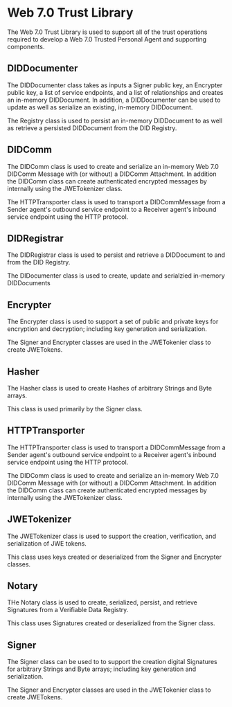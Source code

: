﻿# Web 7.0 Trust Library

The Web 7.0 Trust Library is used to support all of the trust operations required to develop a Web 7.0 Trusted Personal Agent and supporting components.

## DIDDocumenter

The DIDDocumenter class takes as inputs a Signer public key, an Encrypter public key, a list of service endpoints, and a list of relationships and creates an in-memory DIDDocument. In addition, a DIDDocumenter can be used to update as well as serialize an existing, in-memory DIDDocument.

The Registry class is used to persist an in-memory DIDDocument to as well as retrieve a persisted DIDDocument from the DID Registry.

## DIDComm

The DIDComm class is used to create and serialize an in-memory Web 7.0 DIDComm Message with (or without) a DIDComm Attachment. In addition the DIDComm class can create authenticated encrypted messages by internally using the JWETokenizer class.

The HTTPTransporter class is used to transport a DIDCommMessage from a Sender agent's outbound service endpoint to a Receiver agent's inbound service endpoint using the HTTP protocol.

## DIDRegistrar

The DIDRegistrar class is used to persist and retrieve a DIDDocument to and from the DID Registry.

The DIDocumenter class is used to create, update and serialzied in-memory DIDDocuments

## Encrypter

The Encrypter class is used to support a set of public and private keys for encryption and decryption; including key generation and serialization.

The Signer and Encrypter classes are used in the JWETokenier class to create JWETokens.

## Hasher

The Hasher class is used to create Hashes of arbitrary Strings and Byte arrays.

This class is used primarily by the Signer class.

## HTTPTransporter

The HTTPTransporter class is used to transport a DIDCommMessage from a Sender agent's outbound service endpoint to a Receiver agent's inbound service endpoint using the HTTP protocol.

The DIDComm class is used to create and serialize an in-memory Web 7.0 DIDComm Message with (or without) a DIDComm Attachment. In addition the DIDComm class can create authenticated encrypted messages by internally using the JWETokenizer class.

## JWETokenizer

The JWETokenizer class is used to support the creation, verification, and serialization of JWE tokens. 

This class uses keys created or deserialized from the Signer and Encrypter classes. 

## Notary

THe Notary class is used to create, serialized, persist, and retrieve Signatures from a Verifiable Data Registry.

This class uses Signatures created or deserialized from the Signer class.

## Signer

The Signer class can be used to to support the creation digital Signatures for arbitrary Strings and Byte arrays; including key generation and serialization.

The Signer and Encrypter classes are used in the JWETokenier class to create JWETokens.
